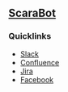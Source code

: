 ##  [ScaraBot](https://scarabot.github.io/ "Scarabot's Homepage")
### Quicklinks
* [Slack](https://join.slack.com/t/openscarabot/shared_invite/zt-ggh9wuk1-RLv9vjqydCWQv3BDtAYGkw)  
* [Confluence](https://openscarabot.atlassian.net/wiki/spaces/SCA/overview)  
* [Jira](https://openscarabot.atlassian.net/jira/projects?selectedProjectType=software)  
* [Facebook](https://www.facebook.com/OpenScaraBot/)
